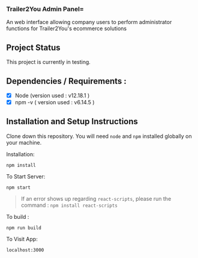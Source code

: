 ### Trailer2You Admin Panel= 

An web interface allowing company users to perform administrator functions for Trailer2You's ecommerce solutions

## Project Status
This project is currently in testing.

## Dependencies / Requirements :

- [x] Node (version used : v12.18.1 )
- [x] npm -v ( version used : v6.14.5 )

## Installation and Setup Instructions  

Clone down this repository. You will need `node` and `npm` installed globally on your machine.  

Installation:

`npm install`  

To Start Server:

`npm start`  

> If an error shows up regarding ``` react-scripts ```, please run the command :
`npm install react-scripts`  

To build :

`npm run build`  

To Visit App:

`localhost:3000`   

